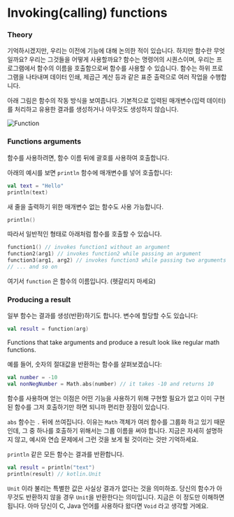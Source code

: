 # Invoking(calling) functions

### Theory

기억하시겠지만, 우리는 이전에 기능에 대해 논의한 적이 있습니다. 하지만 함수란 무엇일까요? 우리는 그것들을 어떻게 사용할까요? 함수는 명령어의 시퀀스이며, 우리는 프로그램에서 함수의 이름을 호출함으로써 함수를 사용할 수 있습니다. 함수는 하위 프로그램을 나타내며 데이터 인쇄, 제곱근 계산 등과 같은 표준 출력으로 여러 작업을 수행합니다.

아래 그림은 함수의 작동 방식을 보여줍니다. 기본적으로 입력된 매개변수(입력 데이터)를 처리하고 유용한 결과를 생성하거나 아무것도 생성하지 않습니다.

![Function](https://user-images.githubusercontent.com/86511086/202878660-3a19eefb-a324-4b1a-a4dc-5758b92c2e67.png)



### Functions arguments

함수를 사용하려면, 함수 이름 뒤에 괄호를 사용하여 호출합니다.



아래의 예시를 보면 `println` 함수에 매개변수를 넣어 호출합니다:

```kotlin
val text = "Hello"
println(text)
```

새 줄을 출력하기 위한 매개변수 없는 함수도 사용 가능합니다.

```kotlin
println()
```

따라서 일반적인 형태로 아래처럼 함수를 호출할 수 있습니다.

```kotlin
function1() // invokes function1 without an argument
function2(arg1) // invokes function2 while passing an argument
function3(arg1, arg2) // invokes function3 while passing two arguments
// ... and so on
```

여기서 `function` 은 함수의 이름입니다. (헷갈리지 마세요)



### Producing a result

일부 함수는 결과를 생성(반환)하기도 합니다. 변수에 할당할 수도 있습니다:

```kotlin
val result = function(arg)
```

Functions that take arguments and produce a result look like regular math functions.

예를 들어, 숫자의 절대값을 반환하는 함수를 살펴보겠습니다:

```kotlin
val number = -10
val nonNegNumber = Math.abs(number) // it takes -10 and returns 10
```

함수를 사용하며 얻는 이점은 어떤 기능을 사용하기 위해 구현할 필요가 없고 이미 구현된 함수를 그저 호출하기만 하면 되니까 편리한 장점이 있습니다.

`abs` 함수는 `.` 뒤에 쓰여집니다. 이유는 `Math` 객체가 여러 함수를 그룹화 하고 있기 때문인데, 그 중 하나를 호출하기 위해서는 그룹 이름을 써야 합니다. 지금은 자세히 설명하지 않고, 예시와 연습 문제에서 그런 것을 보게 될 것이라는 것만 기억하세요.

`println` 같은 모든 함수는 결과를 반환합니다.

```kotlin
val result = println("text")
println(result) // kotlin.Unit
```

`Unit` 이라 불리는 특별한 값은 사실상 결과가 없다는 것을 의미하죠. 당신의 함수가 아무것도 반환하지 않을 경우 `Unit`을 반환한다는 의미입니다. 지금은 이 정도만 이해하면 됩니다. 아마 당신이 C, Java 언어를 사용하다 왔다면 `Void` 라고 생각할 거에요.

